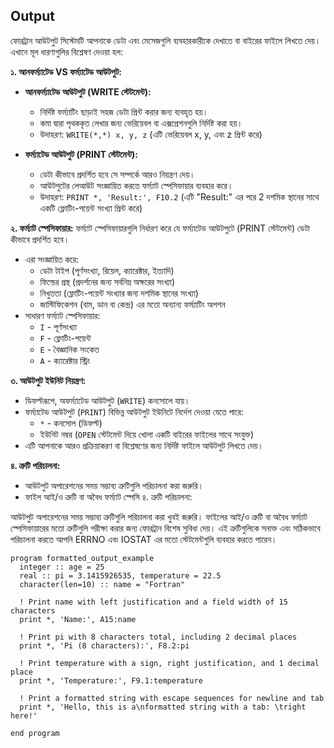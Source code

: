 
## Output

ফোরট্রান আউটপুট সিস্টেমটি আপনাকে ডেটা এবং মেসেজগুলি ব্যবহারকারীকে দেখাতে বা বাইরের ফাইলে লিখতে দেয়। এখানে মূল ধারণাগুলির বিশ্লেষণ দেওয়া হল:

**১. আনফর্ম্যাটেড VS ফর্ম্যাটেড আউটপুট:**

- **আনফর্ম্যাটেড আউটপুট (WRITE স্টেটমেন্ট):**
    - নির্দিষ্ট ফর্ম্যাটিং ছাড়াই সহজ ডেটা প্রিন্ট করার জন্য ব্যবহৃত হয়।
    - কমা দ্বারা পৃথককৃত লেখার জন্য ভেরিয়েবল বা এক্সপ্রেশনগুলি নির্দিষ্ট করা হয়।
    - উদাহরণ: `WRITE(*,*) x, y, z` (এটি ভেরিয়েবল x, y, এবং z প্রিন্ট করে)
    
- **ফর্ম্যাটেড আউটপুট (PRINT স্টেটমেন্ট):**
    - ডেটা কীভাবে প্রদর্শিত হবে সে সম্পর্কে আরও নিয়ন্ত্রণ দেয়।
    - আউটপুটের লেআউট সংজ্ঞায়িত করতে ফর্ম্যাট স্পেসিফায়ার ব্যবহার করে।
    - উদাহরণ: `PRINT *, 'Result:', F10.2` (এটি "Result:" এর পরে 2 দশমিক স্থানের সাথে একটি ফ্লোটিং-পয়েন্ট সংখ্যা প্রিন্ট করে)

**২. ফর্ম্যাট স্পেসিফায়ার:**
ফর্ম্যাট স্পেসিফায়ারগুলি নির্ধারণ করে যে ফর্ম্যাটেড আউটপুটে (PRINT স্টেটমেন্ট) ডেটা কীভাবে প্রদর্শিত হবে।
- এরা সংজ্ঞায়িত করে:
    - ডেটা টাইপ (পূর্ণসংখ্যা, রিয়েল, ক্যারেক্টার, ইত্যাদি)
    - ফিল্ডের প্রস্থ (প্রদর্শনের জন্য সর্বনিম্ন অক্ষরের সংখ্যা)
    - নিখুততা (ফ্লোটিং-পয়েন্ট সংখ্যার জন্য দশমিক স্থানের সংখ্যা)
    - জাস্টিফিকেশন (বাম, ডান বা কেন্দ্র) এর মতো অন্যান্য ফর্ম্যাটিং অপশন
- সাধারণ ফর্ম্যাট স্পেসিফায়ার:
    - `I` - পূর্ণসংখ্যা
    - `F` - ফ্লোটিং-পয়েন্ট
    - `E` - বৈজ্ঞানিক সংকেত
    - `A` - ক্যারেক্টার স্ট্রিং

**৩. আউটপুট ইউনিট নিয়ন্ত্রণ:**

- ডিফল্টরূপে, অফর্ম্যাটেড আউটপুট (`WRITE`) কনসোলে যায়।
- ফর্ম্যাটেড আউটপুট (`PRINT`) বিভিন্ন আউটপুট ইউনিটে নির্দেশ দেওয়া যেতে পারে:
    - `*` - কনসোল (ডিফল্ট)
    - ইউনিট নম্বর (`OPEN` স্টেটমেন্ট দিয়ে খোলা একটি বাইরের ফাইলের সাথে সংযুক্ত)
- এটি আপনাকে আরও প্রক্রিয়াকরণ বা বিশ্লেষণের জন্য নির্দিষ্ট ফাইলে আউটপুট লিখতে দেয়।

**৪. ত্রুটি পরিচালনা:**

- আউটপুট অপারেশনের সময় সম্ভাব্য ত্রুটিগুলি পরিচালনা করা জরুরি।
- ফাইল আই/ও ত্রুটি বা অবৈধ ফর্ম্যাট স্পেসি
৪. ত্রুটি পরিচালনা:

আউটপুট অপারেশনের সময় সম্ভাব্য ত্রুটিগুলি পরিচালনা করা খুবই জরুরি। ফাইলের আই/ও ত্রুটি বা অবৈধ ফর্ম্যাট স্পেসিফায়ারের মতো ত্রুটিগুলি পরীক্ষা করার জন্য ফোরট্রান বিশেষ সুবিধা দেয়। এই ত্রুটিগুলিকে সনাক্ত এবং সঠিকভাবে পরিচালনা করতে আপনি ERRNO এবং IOSTAT এর মতো স্টেটমেন্টগুলি ব্যবহার করতে পারেন।

```
program formatted_output_example
  integer :: age = 25
  real :: pi = 3.1415926535, temperature = 22.5
  character(len=10) :: name = "Fortran"

  ! Print name with left justification and a field width of 15 characters
  print *, 'Name:', A15:name

  ! Print pi with 8 characters total, including 2 decimal places
  print *, 'Pi (8 characters):', F8.2:pi

  ! Print temperature with a sign, right justification, and 1 decimal place
  print *, 'Temperature:', F9.1:temperature

  ! Print a formatted string with escape sequences for newline and tab
  print *, 'Hello, this is a\nformatted string with a tab: \tright here!'

end program
```

